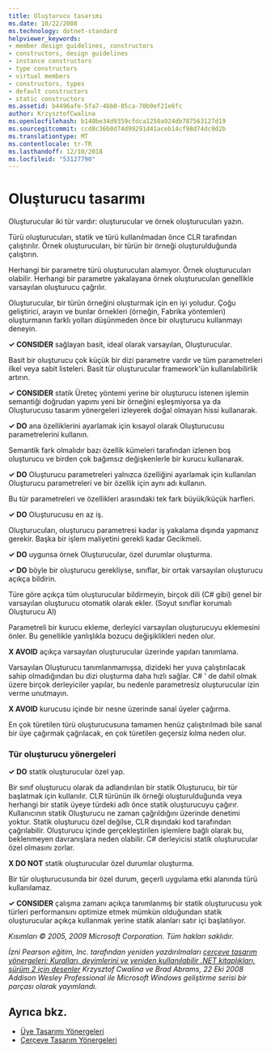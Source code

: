 ```yaml
---
title: Oluşturucu tasarımı
ms.date: 10/22/2008
ms.technology: dotnet-standard
helpviewer_keywords:
- member design guidelines, constructors
- constructors, design guidelines
- instance constructors
- type constructors
- virtual members
- constructors, types
- default constructors
- static constructors
ms.assetid: b4496afe-5fa7-4bb0-85ca-70b0ef21e6fc
author: KrzysztofCwalina
ms.openlocfilehash: b140be34d9359cfdca1250a924db787563127d19
ms.sourcegitcommit: ccd8c36b0d74d99291d41aceb14cf98d74dc9d2b
ms.translationtype: MT
ms.contentlocale: tr-TR
ms.lasthandoff: 12/10/2018
ms.locfileid: "53127790"
---
```

# <a name="constructor-design"></a>Oluşturucu tasarımı
Oluşturucular iki tür vardır: oluşturucular ve örnek oluşturucuları yazın.  
  
 Türü oluşturucuları, statik ve türü kullanılmadan önce CLR tarafından çalıştırılır. Örnek oluşturucuları, bir türün bir örneği oluşturulduğunda çalıştırın.  
  
 Herhangi bir parametre türü oluşturucuları alamıyor. Örnek oluşturucuları olabilir. Herhangi bir parametre yakalayana örnek oluşturucuları genellikle varsayılan oluşturucu çağrılır.  
  
 Oluşturucular, bir türün örneğini oluşturmak için en iyi yoludur. Çoğu geliştirici, arayın ve bunlar örnekleri (örneğin, Fabrika yöntemleri) oluşturmanın farklı yolları düşünmeden önce bir oluşturucu kullanmayı deneyin.  
  
 **✓ CONSIDER** sağlayan basit, ideal olarak varsayılan, Oluşturucular.  
  
 Basit bir oluşturucu çok küçük bir dizi parametre vardır ve tüm parametreleri ilkel veya sabit listeleri. Basit tür oluşturucular framework'ün kullanılabilirlik artırın.  
  
 **✓ CONSIDER** statik Üreteç yöntemi yerine bir oluşturucu istenen işlemin semantiği doğrudan yapımı yeni bir örneğini eşleşmiyorsa ya da Oluşturucusu tasarım yönergeleri izleyerek doğal olmayan hissi kullanarak.  
  
 **✓ DO** ana özelliklerini ayarlamak için kısayol olarak Oluşturucusu parametrelerini kullanın.  
  
 Semantik fark olmalıdır bazı özellik kümeleri tarafından izlenen boş oluşturucu ve birden çok bağımsız değişkenlerle bir kurucu kullanarak.  
  
 **✓ DO** Oluşturucu parametreleri yalnızca özelliğini ayarlamak için kullanılan Oluşturucu parametreleri ve bir özellik için aynı adı kullanın.  
  
 Bu tür parametreleri ve özellikleri arasındaki tek fark büyük/küçük harfleri.  
  
 **✓ DO** Oluşturucusu en az iş.  
  
 Oluşturucuları, oluşturucu parametresi kadar iş yakalama dışında yapmanız gerekir. Başka bir işlem maliyetini gerekli kadar Gecikmeli.  
  
 **✓ DO** uygunsa örnek Oluşturucular, özel durumlar oluşturma.  
  
 **✓ DO** böyle bir oluşturucu gerekliyse, sınıflar, bir ortak varsayılan oluşturucu açıkça bildirin.  
  
 Türe göre açıkça tüm oluşturucular bildirmeyin, birçok dili (C# gibi) genel bir varsayılan oluşturucu otomatik olarak ekler. (Soyut sınıflar korumalı Oluşturucu Al)  
  
 Parametreli bir kurucu ekleme, derleyici varsayılan oluşturucuyu eklemesini önler. Bu genellikle yanlışlıkla bozucu değişiklikleri neden olur.  
  
 **X AVOID** açıkça varsayılan oluşturucular üzerinde yapıları tanımlama.  
  
 Varsayılan Oluşturucu tanımlanmamışsa, dizideki her yuva çalıştırılacak sahip olmadığından bu dizi oluşturma daha hızlı sağlar. C# ' de dahil olmak üzere birçok derleyiciler yapılar, bu nedenle parametresiz oluşturucular izin verme unutmayın.  
  
 **X AVOID** kurucusu içinde bir nesne üzerinde sanal üyeler çağırma.  
  
 En çok türetilen türü oluşturucusuna tamamen henüz çalıştırılmadı bile sanal bir üye çağırmak çağrılacak, en çok türetilen geçersiz kılma neden olur.  
  
### <a name="type-constructor-guidelines"></a>Tür oluşturucu yönergeleri  
 **✓ DO** statik oluşturucular özel yap.  
  
 Bir sınıf oluşturucu olarak da adlandırılan bir statik Oluşturucu, bir tür başlatmak için kullanılır. CLR türünün ilk örneği oluşturulduğunda veya herhangi bir statik üyeye türdeki adlı önce statik oluşturucuyu çağırır. Kullanıcının statik Oluşturucu ne zaman çağrıldığını üzerinde denetimi yoktur. Statik oluşturucu özel değilse, CLR dışındaki kod tarafından çağrılabilir. Oluşturucu içinde gerçekleştirilen işlemlere bağlı olarak bu, beklenmeyen davranışlara neden olabilir. C# derleyicisi statik oluşturucular özel olmasını zorlar.  
  
 **X DO NOT** statik oluşturucular özel durumlar oluşturma.  
  
 Bir tür oluşturucusunda bir özel durum, geçerli uygulama etki alanında türü kullanılamaz.  
  
 **✓ CONSIDER** çalışma zamanı açıkça tanımlanmış bir statik oluşturucusu yok türleri performansını optimize etmek mümkün olduğundan statik oluşturucular açıkça kullanmak yerine statik alanları satır içi başlatılıyor.  
  
 *Kısımları © 2005, 2009 Microsoft Corporation. Tüm hakları saklıdır.*  
  
 *İzni Pearson eğitim, Inc. tarafından yeniden yazdırılmaları [çerçeve tasarım yönergeleri: Kuralları, deyimlerini ve yeniden kullanılabilir .NET kitaplıkları, sürüm 2 için desenler](https://www.informit.com/store/framework-design-guidelines-conventions-idioms-and-9780321545619) Krzysztof Cwalina ve Brad Abrams, 22 Eki 2008 Addison Wesley Professional ile Microsoft Windows geliştirme serisi bir parçası olarak yayımlandı.*  
  
## <a name="see-also"></a>Ayrıca bkz.

- [Üye Tasarımı Yönergeleri](../../../docs/standard/design-guidelines/member.md)  
- [Çerçeve Tasarım Yönergeleri](../../../docs/standard/design-guidelines/index.md)
